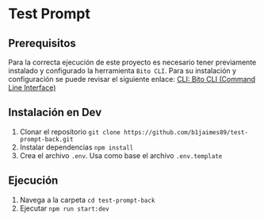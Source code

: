 
# Test Prompt

## Prerequisitos

Para la correcta ejecución de este proyecto es necesario tener previamente instalado y configurado
la herramienta ```Bito CLI```. Para su instalación y configuración se puede revisar el siguiente enlace:
[CLI: Bito CLI (Command Line Interface)](https://github.com/gitbito/CLI)

## Instalación en Dev

1. Clonar el repositorio ```git clone https://github.com/b1jaimes89/test-prompt-back.git```
2. Instalar dependencias ```npm install```
3. Crea el archivo ```.env```. Usa como base el archivo ```.env.template```

## Ejecución

1. Navega a la carpeta ```cd test-prompt-back```
2. Ejecutar ```npm run start:dev```
